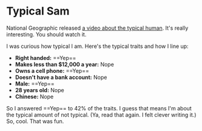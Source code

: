 # Typical Sam

National Geographic released [a video about the typical human](http://news.yahoo.com/s/yblog_thelookout/20110303/us_yblog_thelookout/the-most-typical-face-on-the-planet). It's really interesting. You should watch it.

I was curious how typical I am. Here's the typical traits and how I line up:

* **Right handed:** ==Yep==
* **Makes less than $12,000 a year:** Nope
* **Owns a cell phone:** ==Yep==
* **Doesn't have a bank account:** Nope
* **Male:** ==Yep==
* **28 years old:** Nope
* **Chinese:** Nope


So I answered ==Yep== to 42% of the traits. I guess that means I'm about the typical amount of not typical. (Ya, read that again. I felt clever writing it.) So, cool. That was fun.

